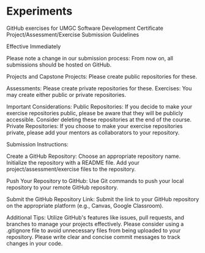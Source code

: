 # Experiments
GitHub exercises for UMGC Software Development Certificate
Project/Assessment/Exercise Submission Guidelines

Effective Immediately

Please note a change in our submission process:
From now on, all submissions should be hosted on GitHub.

Projects and Capstone Projects: Please create public repositories for these.

Assessments: Please create private repositories for these.
Exercises: You may create either public or private repositories.

Important Considerations:
Public Repositories: If you decide to make your exercise repositories public, please be aware that they will be publicly accessible. Consider deleting these repositories at the end of the course.
Private Repositories: If you choose to make your exercise repositories private, please add your mentors as collaborators to your repository.

Submission Instructions:

Create a GitHub Repository:
Choose an appropriate repository name.
Initialize the repository with a README file.
Add your project/assessment/exercise files to the repository.

Push Your Repository to GitHub:
Use Git commands to push your local repository to your remote GitHub repository.

Submit the GitHub Repository Link:
Submit the link to your GitHub repository on the appropriate platform (e.g., Canvas, Google Classroom).

Additional Tips:
Utilize GitHub's features like issues, pull requests, and branches to manage your projects effectively.
Please consider using a .gitignore file to avoid unnecessary files from being uploaded to your repository.
Please write clear and concise commit messages to track changes in your code.
